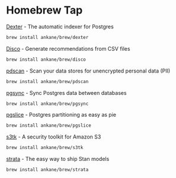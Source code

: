 # Homebrew Tap

[Dexter](https://github.com/ankane/dexter) - The automatic indexer for Postgres

```sh
brew install ankane/brew/dexter
```

[Disco](https://github.com/ankane/disco-cli) - Generate recommendations from CSV files

```sh
brew install ankane/brew/disco
```

[pdscan](https://github.com/ankane/pdscan) - Scan your data stores for unencrypted personal data (PII)

```sh
brew install ankane/brew/pdscan
```

[pgsync](https://github.com/ankane/pgsync) - Sync Postgres data between databases

```sh
brew install ankane/brew/pgsync
```

[pgslice](https://github.com/ankane/pgslice) - Postgres partitioning as easy as pie

```sh
brew install ankane/brew/pgslice
```

[s3tk](https://github.com/ankane/s3tk) - A security toolkit for Amazon S3

```sh
brew install ankane/brew/s3tk
```

[strata](https://github.com/ankane/strata) - The easy way to ship Stan models

```sh
brew install ankane/brew/strata
```
